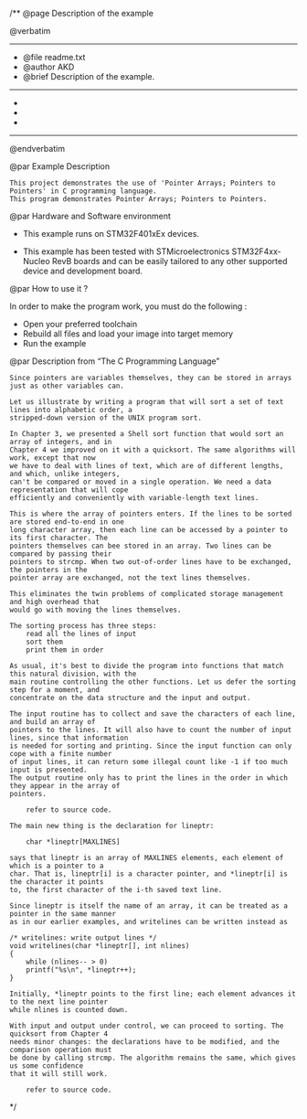 /**
  @page Description of the example
  
  @verbatim
  ******************************************************************************
  * @file    readme.txt 
  * @author  AKD
  * @brief   Description of the example.
  ******************************************************************************
  *
  *
  *
  ******************************************************************************
  @endverbatim

@par Example Description

	This project demonstrates the use of 'Pointer Arrays; Pointers to Pointers' in C programming language.
	This program demonstrates Pointer Arrays; Pointers to Pointers.
	

@par Hardware and Software environment  

  - This example runs on STM32F401xEx devices.
    
  - This example has been tested with STMicroelectronics STM32F4xx-Nucleo RevB 
    boards and can be easily tailored to any other supported device 
    and development board.

@par How to use it ? 

In order to make the program work, you must do the following :
 - Open your preferred toolchain 
 - Rebuild all files and load your image into target memory
 - Run the example

@par Description from “The C Programming Language” 

	Since pointers are variables themselves, they can be stored in arrays just as other variables can.
	
	Let us illustrate by writing a program that will sort a set of text lines into alphabetic order, a
	stripped-down version of the UNIX program sort.
	
	In Chapter 3, we presented a Shell sort function that would sort an array of integers, and in
	Chapter 4 we improved on it with a quicksort. The same algorithms will work, except that now
	we have to deal with lines of text, which are of different lengths, and which, unlike integers,
	can't be compared or moved in a single operation. We need a data representation that will cope
	efficiently and conveniently with variable-length text lines.
	
	This is where the array of pointers enters. If the lines to be sorted are stored end-to-end in one
	long character array, then each line can be accessed by a pointer to its first character. The
	pointers themselves can bee stored in an array. Two lines can be compared by passing their
	pointers to strcmp. When two out-of-order lines have to be exchanged, the pointers in the
	pointer array are exchanged, not the text lines themselves.	
	
	This eliminates the twin problems of complicated storage management and high overhead that
	would go with moving the lines themselves.
	
	The sorting process has three steps:
		read all the lines of input
		sort them
		print them in order
	
	As usual, it's best to divide the program into functions that match this natural division, with the
	main routine controlling the other functions. Let us defer the sorting step for a moment, and
	concentrate on the data structure and the input and output.
	
	The input routine has to collect and save the characters of each line, and build an array of
	pointers to the lines. It will also have to count the number of input lines, since that information
	is needed for sorting and printing. Since the input function can only cope with a finite number
	of input lines, it can return some illegal count like -1 if too much input is presented.
	The output routine only has to print the lines in the order in which they appear in the array of
	pointers.
	
		refer to source code.
		
	The main new thing is the declaration for lineptr:
	
		char *lineptr[MAXLINES]
	
	says that lineptr is an array of MAXLINES elements, each element of which is a pointer to a
	char. That is, lineptr[i] is a character pointer, and *lineptr[i] is the character it points
	to, the first character of the i-th saved text line.
	
	Since lineptr is itself the name of an array, it can be treated as a pointer in the same manner
	as in our earlier examples, and writelines can be written instead as
	
	/* writelines: write output lines */
	void writelines(char *lineptr[], int nlines)
	{
		while (nlines-- > 0)
		printf("%s\n", *lineptr++);
	}
	
	Initially, *lineptr points to the first line; each element advances it to the next line pointer
	while nlines is counted down.
	
	With input and output under control, we can proceed to sorting. The quicksort from Chapter 4
	needs minor changes: the declarations have to be modified, and the comparison operation must
	be done by calling strcmp. The algorithm remains the same, which gives us some confidence
	that it will still work.	
	
		refer to source code.
*/
